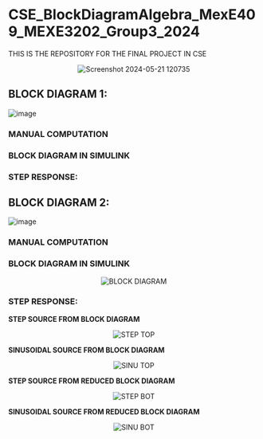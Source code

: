 # CSE_BlockDiagramAlgebra_MexE409_MEXE3202_Group3_2024
THIS IS THE REPOSITORY FOR THE FINAL PROJECT IN CSE

<div align="center">
  
![Screenshot 2024-05-21 120735](https://github.com/KanFudz/CSE_BlockDiagramAlgebra_MexE409_MEXE3202_Group3_2024/assets/157782959/9d0aee98-fc97-4e40-a146-eeff0db53069)

</div>

## BLOCK DIAGRAM 1: 
![image](https://github.com/KanFudz/CSE_BlockDiagramAlgebra_MexE409_MEXE3202_Group3_2024/assets/157684612/e3c19b5e-49a8-4336-8b6e-89f729e1df60)
<br>

### **MANUAL COMPUTATION**
<div align="center">
</div>

### **BLOCK DIAGRAM IN SIMULINK**
<div align="center">
</div>

### **STEP RESPONSE:**

<div align="center">
</div>

## BLOCK DIAGRAM 2:
![image](https://github.com/KanFudz/CSE_BlockDiagramAlgebra_MexE409_MEXE3202_Group3_2024/assets/157684612/6e726fb5-249a-48e2-b895-ef0cd0a31694)

### **MANUAL COMPUTATION**
<div align="center">
</div>

### **BLOCK DIAGRAM IN SIMULINK**
<div align="center">
  
![BLOCK DIAGRAM](https://github.com/KanFudz/CSE_BlockDiagramAlgebra_MexE409_MEXE3202_Group3_2024/assets/157782959/2f10a5c0-6fd8-4245-9cf1-63ab3f4d6593)  

</div>

### **STEP RESPONSE:**

**STEP SOURCE FROM BLOCK DIAGRAM**
<div align="center">

![STEP TOP](https://github.com/KanFudz/CSE_BlockDiagramAlgebra_MexE409_MEXE3202_Group3_2024/assets/157782959/70bd0c25-3a90-48e9-aec0-0577ff3320a5)
  
</div>

**SINUSOIDAL SOURCE FROM BLOCK DIAGRAM**
<div align="center">

  ![SINU TOP](https://github.com/KanFudz/CSE_BlockDiagramAlgebra_MexE409_MEXE3202_Group3_2024/assets/157782959/f0d993de-9b1f-41b9-87c4-09b5cfe259ac)
  
</div>

**STEP SOURCE FROM REDUCED BLOCK DIAGRAM**
<div align="center">

  ![STEP BOT](https://github.com/KanFudz/CSE_BlockDiagramAlgebra_MexE409_MEXE3202_Group3_2024/assets/157782959/6d444a5f-d740-418d-b319-f7fccf1eb114)
  
</div>

**SINUSOIDAL SOURCE FROM REDUCED BLOCK DIAGRAM**
<div align="center">

  ![SINU BOT](https://github.com/KanFudz/CSE_BlockDiagramAlgebra_MexE409_MEXE3202_Group3_2024/assets/157782959/256854cf-93e9-47c9-96df-83bb58e264b3)
  
</div>

